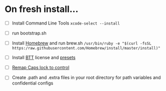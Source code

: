 On fresh install...
=====

- [ ] Install Command Line Tools
`xcode-select --install`

- [ ] run bootstrap.sh

- [ ] Install [Homebrew](https://brew.sh) and run brew.sh
`/usr/bin/ruby -e "$(curl -fsSL https:/raw.githubusercontent.com/Homebrew/install/master/install)"`

- [ ] Install [BTT](https://folivora.ai) license and [presets](../dotfiles/master/bettertouchtool/README.md)

- [ ] [Remap Caps lock to control](https://www.drbunsen.org/remapping-caps-lock/README.md)

- [ ] Create .path and .extra files in your root directory for path variables and confidential configs
